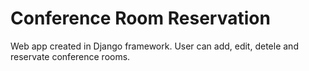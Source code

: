 # Conference Room Reservation

Web app created in Django framework. User can add, edit, detele and reservate conference rooms.